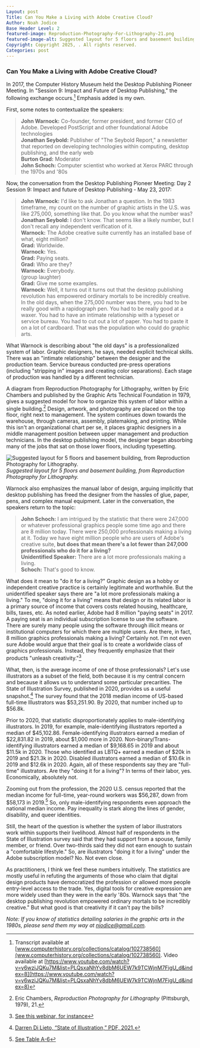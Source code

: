 ```yaml
---
Layout: post
Title: Can You Make a Living with Adobe Creative Cloud?
Author: Noah Jodice  
Base Header Level: 2  
featured-image: Reproduction-Photography-For-Lithography-21.png
featured-image-alt: Suggested layout for 5 floors and basement building, from Reproduction Photography for Lithography.
Copyright: Copyright 2025, . All rights reserved.
Categories: post
---
```


### Can You Make a Living with Adobe Creative Cloud? #

In 2017, the Computer History Museum held the Desktop Publishing Pioneer Meeting. In "Session 9: Impact and Future of Desktop Publishing," the following exchange occurs.[^fn1] Emphasis added is my own. 

First, some notes to contextualize the speakers:
> **John Warnock:** Co-founder, former president, and former CEO of Adobe. Developed PostScript and other foundational Adobe technologies  
> **Jonathan Seybold:** Publisher of "The Seybold Report," a newsletter that reported on developing technologies within computing, desktop publishing, and the early web  
> **Burton Grad:** Moderator  
> **John Schoch:** Computer scientist who worked at Xerox PARC through the 1970s and '80s  

Now, the conversation from the Desktop Publishing Pioneer Meeting: Day 2 Session 9: Impact and future of Desktop Publishing - May 23, 2017:

> **John Warnock:** I'd like to ask Jonathan a question. In the 1983 timeframe, my count on the number of graphic artists in the U.S. was like 275,000, something like that. Do you know what the number was?  
> **Jonathan Seybold:** I don't know. That seems like a likely number, but I don't recall any independent verification of it.  
> **Warnock:** The Adobe creative suite currently has an installed base of what, eight million?  
> **Grad:** Worldwide.  
> **Warnock:** Yes.  
> **Grad:** Paying seats.  
> **Grad:** Who are they?  
> **Warnock:** Everybody.  
> (group laughter)  
> **Grad:** Give me some examples.  
> **Warnock:** Well, it turns out it turns out that the desktop publishing revolution has empowered ordinary mortals to be incredibly creative. In the old days, when the 275,000 number was there, you had to be really good with a rapidograph pen. You had to be really good at a waxer. You had to have an intimate relationship with a typeset or service bureau. You had to cut out a lot of paper. You had to paste it on a lot of cardboard. That was the population who could do graphic arts.

What Warnock is describing about "the old days" is a professionalized system of labor. Graphic designers, he says, needed explicit technical skills. There was an "intimate relationship" between the designer and the production team. Service bureaus conducted pre-press operations (including "stripping in" images and creating color separations). Each stage of production was handled by a different technician.

A diagram from Reproduction Photography for Lithography, written by Eric Chambers and published by the Graphic Arts Technical Foundation in 1979, gives a suggested model for how to organize this system of labor within a single building.[^fn2] Design, artwork, and photography are placed on the top floor, right next to management. The system continues down towards the warehouse, through cameras, assembly, platemaking, and printing. While this isn't an organizational chart per se, it places graphic designers in a middle management position between upper management and production technicians. In the desktop publishing model, the designer began absorbing many of the jobs that sat on those lower floors, including typesetting.

![Suggested layout for 5 floors and basement building, from Reproduction Photography for Lithography.](/assets/images/Reproduction-Photography-For-Lithography-21.png)
*Suggested layout for 5 floors and basement building, from <i>Reproduction Photography for Lithography</i>.*

Warnock also emphasizes the manual labor of design, arguing implicitly that desktop publishing has freed the designer from the hassles of glue, paper, pens, and complex manual equipment.
Later in the conversation, the speakers return to the topic:

> **John Schoch:** I am intrigued by the statistic that there were 247,000 or whatever professional graphics people some time ago and there are 8 million today. There were 250,000 professionals making a living at it. Today we have eight million people who are users of Adobe's creative suite, **but does that mean there's a lot fewer than 247,000 professionals who do it for a living?**  
> **Unidentified Speaker:** There are a lot more professionals making a living.  
> **Schoch:** That's good to know.

What does it mean to "do it for a living?" Graphic design as a hobby or independent creative practice is certainly legitimate and worthwhile. But the unidentified speaker says there are "a lot more professionals making a living." To me, "doing it for a living" means that design or its related labor is a primary source of income that covers costs related housing, healthcare, bills, taxes, etc.
As noted earlier, Adobe had 8 million "paying seats" in 2017. A paying seat is an individual subscription license to use the software. There are surely many people using the software through illicit means or institutional computers for which there are multiple users. Are there, in fact, 8 million graphics professionals making a living? Certainly not. I'm not even sure Adobe would argue that their goal is to create a worldwide class of graphics professionals. Instead, they frequently emphasize that their products "unleash creativity."[^fn3]

What, then, is the average income of one of those professionals? Let's use illustrators as a subset of the field, both because it is my central concern and because it allows us to understand some particular precarities. The State of Illustration Survey, published in 2020, provides us a useful snapshot.[^fn4] The survey found that the 2018 median income of US-based full-time Illustrators was $53,251.90. By 2020, that number inched up to $56.8k.

Prior to 2020, that statistic disproportionately applies to male-identifying illustrators. In 2019, for example, male-identifying illustrators reported a median of $45,102.86. Female-identifying illustrators earned a median of $22,831.82 in 2019, about $1,000 more in 2020. Non-binary/Trans-identifying illustrators earned a median of $9,168.65 in 2019 and about $11.5k in 2020. Those who identified as LBTQ+ earned a median of $20k in 2019 and $21.3k in 2020. Disabled illustrators earned a median of $10.6k in 2019 and $12.6k in 2020. Again, all of these respondents say they are "full-time" illustrators. Are they "doing it for a living"? In terms of their labor, yes. Economically, absolutely not.

Zooming out from the profession, the 2020 U.S. census reported that the median income for full-time, year-round workers was $56,287, down from $58,173 in 2019.[^fn5] So, only male-identifying respondents even approach the national median income. Pay inequality is stark along the lines of gender, disability, and queer identities. 

Still, the heart of the question is whether the system of labor illustrators work within supports their livelihood. Almost half of respondents in the State of Illustration survey said that they had support from a spouse, family member, or friend. Over two-thirds said they did not earn enough to sustain a "comfortable lifestyle." So, are illustrators "doing it for a living" under the Adobe subscription model? No. Not even close.

As practitioners, I think we feel these numbers intuitively. The statistics are mostly useful in refuting the arguments of those who claim that digital design products have democratized the profession or allowed more people entry-level access to the trade. Yes, digital tools for creative expression are more widely used than they were in the early '80s. Warnock says that "the desktop publishing revolution empowered ordinary mortals to be incredibly creative." But what good is that creativity if it can't pay the bills?

*Note: If you know of statistics detailing salaries in the graphic arts in the 1980s, please send them my way at njodice@gmail.com.*

[Reproduction-Photography-For-Lithography-21]: Reproduction-Photography-For-Lithography-21.png

[^fn1]: Transcript available at [www.computerhistory.org/collections/catalog/102738560](www.computerhistory.org/collections/catalog/102738560). Video available at [https://www.youtube.com/watch?v=y6wziJQKu7M&list=PLQsxaNhYv8dbM6UEW7k9TCWjnM7FigU_d&index=8](https://www.youtube.com/watch?v=y6wziJQKu7M&list=PLQsxaNhYv8dbM6UEW7k9TCWjnM7FigU_d&index=8)

[^fn2]: Eric Chambers, _Reproduction Photography for Lithography_ (Pittsburgh, 1979), 21.

[^fn3]: [See this webinar, for instance](https://www.adobe.com/creativecloud/business/teams/resources/events-webinars/game-changing-tips-unleash-creativity-generative-ai.html)

[^fn4]: [Darren Di Lieto, “State of Illustration,” PDF, 2021.](https://www.stateofillustration.com/)

[^fn5]: [See Table A-6](https://www.census.gov/library/publications/2021/demo/p60-273.html)